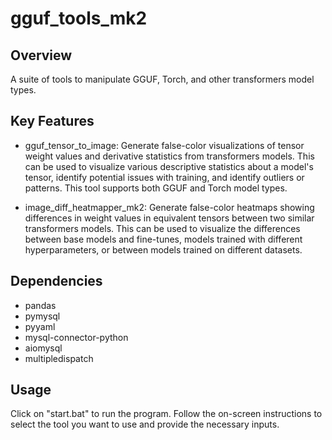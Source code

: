 # gguf_tools_mk2

## Overview
A suite of tools to manipulate GGUF, Torch, and other transformers model types. 

## Key Features
- gguf_tensor_to_image: Generate false-color visualizations of tensor weight values and derivative statistics from transformers models. This can be used to visualize various descriptive statistics about a model's tensor, identify potential issues with training, and identify outliers or patterns. This tool supports both GGUF and Torch model types.

- image_diff_heatmapper_mk2: Generate false-color heatmaps showing differences in weight values in equivalent tensors between two similar transformers models. This can be used to visualize the differences between base models and fine-tunes, models trained with different hyperparameters, or between models trained on different datasets.


## Dependencies
- pandas
- pymysql
- pyyaml
- mysql-connector-python
- aiomysql
- multipledispatch

## Usage
Click on "start.bat" to run the program. Follow the on-screen instructions to select the tool you want to use and provide the necessary inputs.